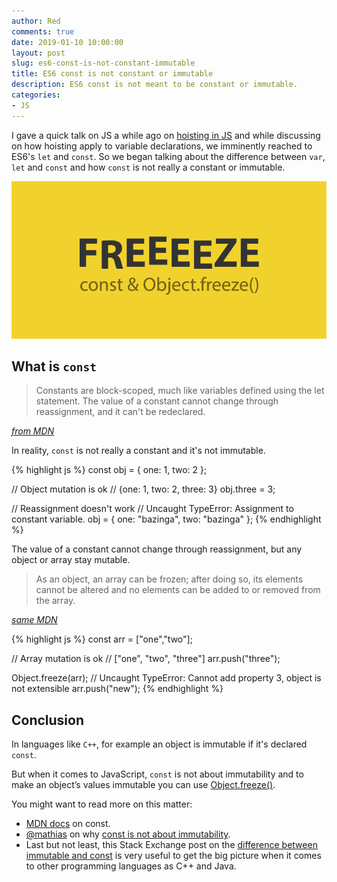 ```yaml
---
author: Red
comments: true
date: 2019-01-10 10:00:00
layout: post
slug: es6-const-is-not-constant-immutable
title: ES6 const is not constant or immutable
description: ES6 const is not meant to be constant or immutable.
categories:
- JS
---
```


I gave a quick talk on JS a while ago on [hoisting in JS](/hoisting-in-javascript) and while discussing on how hoisting apply to variable declarations, we imminently reached to ES6's `let` and `const`. So we began talking about the difference between `var`, `let` and `const` and how `const` is not really a constant or immutable.

![JavaScript const and Object.freeze()](/dist/uploads/2019/01/const-object-freeze.png)

<!-- more -->

## What is `const`

> Constants are block-scoped, much like variables defined using the let statement. The value of a constant cannot change through reassignment, and it can't be redeclared.

*[from MDN](https://developer.mozilla.org/en-US/docs/Web/JavaScript/Reference/Statements/const)*

In reality, `const` is not really a constant and it's not immutable.

{% highlight js %}
  const obj = {
    one: 1,
    two: 2
  };

  // Object mutation is ok
  // {one: 1, two: 2, three: 3}
  obj.three = 3;

  // Reassignment doesn't work
  // Uncaught TypeError: Assignment to constant variable.
  obj = {
    one: "bazinga",
    two: "bazinga"
  };
{% endhighlight %}

The value of a constant cannot change through reassignment, but any object or array stay mutable.

> As an object, an array can be frozen; after doing so, its elements cannot be altered and no elements can be added to or removed from the array.

*[same MDN](https://developer.mozilla.org/en-US/docs/Web/JavaScript/Reference/Statements/const)*

{% highlight js %}
  const arr = ["one","two"];

  // Array mutation is ok
  // ["one", "two", "three"]
  arr.push("three");

  Object.freeze(arr);
  // Uncaught TypeError: Cannot add property 3, object is not extensible
  arr.push("new");
{% endhighlight %}

## Conclusion

In languages like `C++`, for example an object is immutable if it's declared `const`.

But when it comes to JavaScript, `const` is not about immutability and to make an object’s values immutable you can use [Object.freeze()](https://developer.mozilla.org/en-US/docs/Web/JavaScript/Reference/Global_Objects/Object/freeze).

You might want to read more on this matter:

- [MDN docs](https://developer.mozilla.org/en-US/docs/Web/JavaScript/Reference/Statements/const) on const.
- [@mathias](https://twitter.com/mathias) on why [const is not about immutability](https://mathiasbynens.be/notes/es6-const).
- Last but not least, this Stack Exchange post on the [difference between immutable and const](https://softwareengineering.stackexchange.com/questions/149555/difference-between-immutable-and-const) is very useful to get the big picture when it comes to other programming languages as C++ and Java.